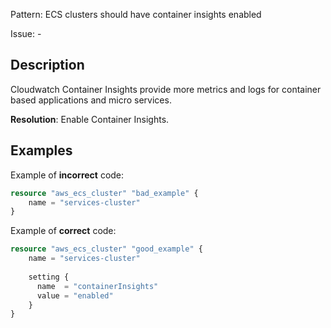 Pattern: ECS clusters should have container insights enabled

Issue: -

## Description

Cloudwatch Container Insights provide more metrics and logs for container based applications and micro services.

**Resolution**: Enable Container Insights.

## Examples

Example of **incorrect** code:

```terraform
resource "aws_ecs_cluster" "bad_example" {
  	name = "services-cluster"
}
```

Example of **correct** code:

```terraform
resource "aws_ecs_cluster" "good_example" {
	name = "services-cluster"
  
	setting {
	  name  = "containerInsights"
	  value = "enabled"
	}
}
```